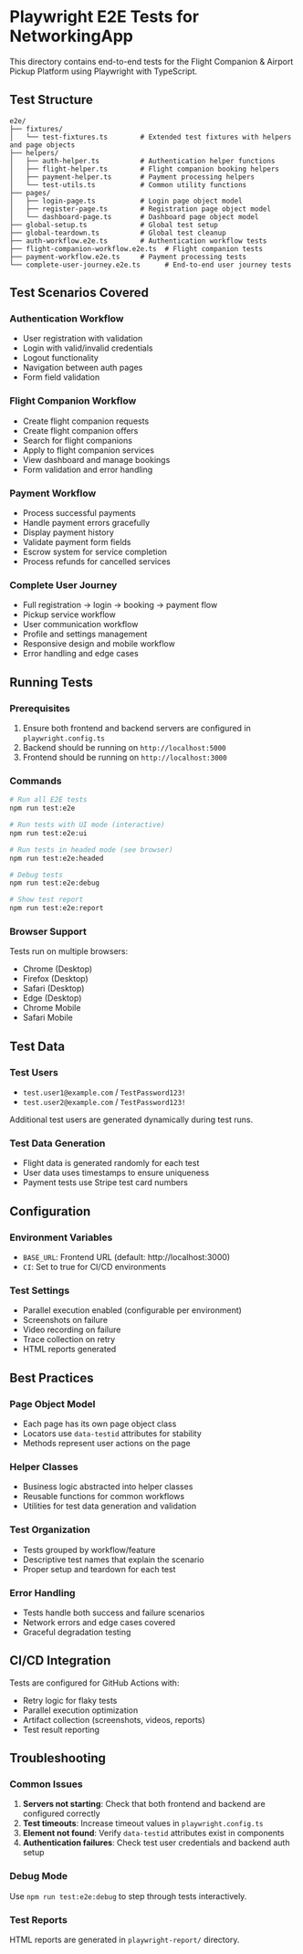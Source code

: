 # Playwright E2E Tests for NetworkingApp

This directory contains end-to-end tests for the Flight Companion & Airport Pickup Platform using Playwright with TypeScript.

## Test Structure

```
e2e/
├── fixtures/
│   └── test-fixtures.ts        # Extended test fixtures with helpers and page objects
├── helpers/
│   ├── auth-helper.ts          # Authentication helper functions
│   ├── flight-helper.ts        # Flight companion booking helpers
│   ├── payment-helper.ts       # Payment processing helpers
│   └── test-utils.ts           # Common utility functions
├── pages/
│   ├── login-page.ts           # Login page object model
│   ├── register-page.ts        # Registration page object model
│   └── dashboard-page.ts       # Dashboard page object model
├── global-setup.ts             # Global test setup
├── global-teardown.ts          # Global test cleanup
├── auth-workflow.e2e.ts        # Authentication workflow tests
├── flight-companion-workflow.e2e.ts  # Flight companion tests
├── payment-workflow.e2e.ts     # Payment processing tests
└── complete-user-journey.e2e.ts      # End-to-end user journey tests
```

## Test Scenarios Covered

### Authentication Workflow
- User registration with validation
- Login with valid/invalid credentials
- Logout functionality
- Navigation between auth pages
- Form field validation

### Flight Companion Workflow
- Create flight companion requests
- Create flight companion offers
- Search for flight companions
- Apply to flight companion services
- View dashboard and manage bookings
- Form validation and error handling

### Payment Workflow
- Process successful payments
- Handle payment errors gracefully
- Display payment history
- Validate payment form fields
- Escrow system for service completion
- Process refunds for cancelled services

### Complete User Journey
- Full registration → login → booking → payment flow
- Pickup service workflow
- User communication workflow
- Profile and settings management
- Responsive design and mobile workflow
- Error handling and edge cases

## Running Tests

### Prerequisites
1. Ensure both frontend and backend servers are configured in `playwright.config.ts`
2. Backend should be running on `http://localhost:5000`
3. Frontend should be running on `http://localhost:3000`

### Commands

```bash
# Run all E2E tests
npm run test:e2e

# Run tests with UI mode (interactive)
npm run test:e2e:ui

# Run tests in headed mode (see browser)
npm run test:e2e:headed

# Debug tests
npm run test:e2e:debug

# Show test report
npm run test:e2e:report
```

### Browser Support
Tests run on multiple browsers:
- Chrome (Desktop)
- Firefox (Desktop)
- Safari (Desktop)
- Edge (Desktop)
- Chrome Mobile
- Safari Mobile

## Test Data

### Test Users
- `test.user1@example.com` / `TestPassword123!`
- `test.user2@example.com` / `TestPassword123!`

Additional test users are generated dynamically during test runs.

### Test Data Generation
- Flight data is generated randomly for each test
- User data uses timestamps to ensure uniqueness
- Payment tests use Stripe test card numbers

## Configuration

### Environment Variables
- `BASE_URL`: Frontend URL (default: http://localhost:3000)
- `CI`: Set to true for CI/CD environments

### Test Settings
- Parallel execution enabled (configurable per environment)
- Screenshots on failure
- Video recording on failure
- Trace collection on retry
- HTML reports generated

## Best Practices

### Page Object Model
- Each page has its own page object class
- Locators use `data-testid` attributes for stability
- Methods represent user actions on the page

### Helper Classes
- Business logic abstracted into helper classes
- Reusable functions for common workflows
- Utilities for test data generation and validation

### Test Organization
- Tests grouped by workflow/feature
- Descriptive test names that explain the scenario
- Proper setup and teardown for each test

### Error Handling
- Tests handle both success and failure scenarios
- Network errors and edge cases covered
- Graceful degradation testing

## CI/CD Integration

Tests are configured for GitHub Actions with:
- Retry logic for flaky tests
- Parallel execution optimization
- Artifact collection (screenshots, videos, reports)
- Test result reporting

## Troubleshooting

### Common Issues

1. **Servers not starting**: Check that both frontend and backend are configured correctly
2. **Test timeouts**: Increase timeout values in `playwright.config.ts`
3. **Element not found**: Verify `data-testid` attributes exist in components
4. **Authentication failures**: Check test user credentials and backend auth setup

### Debug Mode
Use `npm run test:e2e:debug` to step through tests interactively.

### Test Reports
HTML reports are generated in `playwright-report/` directory.
